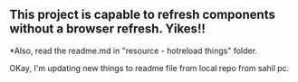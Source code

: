 ## This project is capable to refresh components without a browser refresh. Yikes!!

*Also, read the readme.md in "resource - hotreload things" folder.

OKay, I'm updating new things to readme file from local repo from sahil pc.
